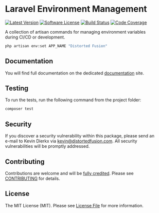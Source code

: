 # Laravel Environment Management

[![Latest Version](https://img.shields.io/github/tag/distortedfusion/laravel-env-management.svg?style=flat-square)](https://github.com/distortedfusion/laravel-env-management/tags)
[![Software License](https://img.shields.io/badge/license-MIT-brightgreen.svg?style=flat-square)](LICENSE)
[![Build Status](https://img.shields.io/github/actions/workflow/status/distortedfusion/laravel-env-management/ci.yml?branch=master&style=flat-square)](https://github.com/distortedfusion/laravel-env-management/actions)
[![Code Coverage](https://img.shields.io/codecov/c/github/distortedfusion/laravel-env-management?style=flat-square&token=JBWSCLFCPW)](https://codecov.io/gh/distortedfusion/laravel-env-management)

A collection of artisan commands for managing environment variables during CI/CD or development.

```bash
php artisan env:set APP_NAME "Distorted Fusion"
```

## Documentation

You will find full documentation on the dedicated [documentation](https://distortedfusion.com/docs/distortedfusion/laravel-env-management/getting-started) site.

## Testing

To run the tests, run the following command from the project folder:

``` bash
composer test
```

## Security

If you discover a security vulnerability within this package, please send an e-mail to Kevin Dierkx via kevin@distortedfusion.com. All security vulnerabilities will be promptly addressed.

## Contributing

Contributions are welcome and will be [fully credited](https://github.com/distortedfusion/laravel-env-management/graphs/contributors). Please see [CONTRIBUTING](.github/CONTRIBUTING.md) for details.

## License

The MIT License (MIT). Please see [License File](LICENSE) for more information.
